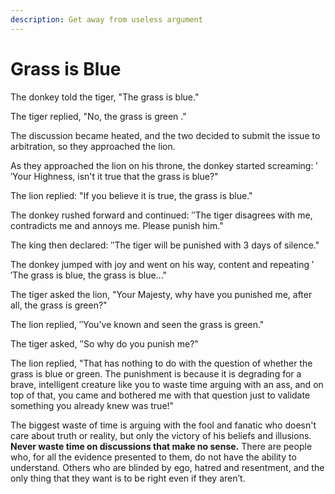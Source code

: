 ```yaml
---
description: Get away from useless argument
---
```


# Grass is Blue

The donkey told the tiger, "The grass is blue."

The tiger replied, "No, the grass is green ."

The discussion became heated, and the two decided to submit the issue to arbitration, so they approached the lion.

As they approached the lion on his throne, the donkey started screaming: ′′Your Highness, isn't it true that the grass is blue?"

The lion replied: "If you believe it is true, the grass is blue."

The donkey rushed forward and continued: ′′The tiger disagrees with me, contradicts me and annoys me. Please punish him."

The king then declared: ′′The tiger will be punished with 3 days of silence."

The donkey jumped with joy and went on his way, content and repeating ′′The grass is blue, the grass is blue..."

The tiger asked the lion, "Your Majesty, why have you punished me, after all, the grass is green?"

The lion replied, ′′You've known and seen the grass is green."

The tiger asked, ′′So why do you punish me?"

The lion replied, "That has nothing to do with the question of whether the grass is blue or green. The punishment is because it is degrading for a brave, intelligent creature like you to waste time arguing with an ass, and on top of that, you came and bothered me with that question just to validate something you already knew was true!"

The biggest waste of time is arguing with the fool and fanatic who doesn't care about truth or reality, but only the victory of his beliefs and illusions. **Never waste time on discussions that make no sense.** There are people who, for all the evidence presented to them, do not have the ability to understand. Others who are blinded by ego, hatred and resentment, and the only thing that they want is to be right even if they aren’t.

